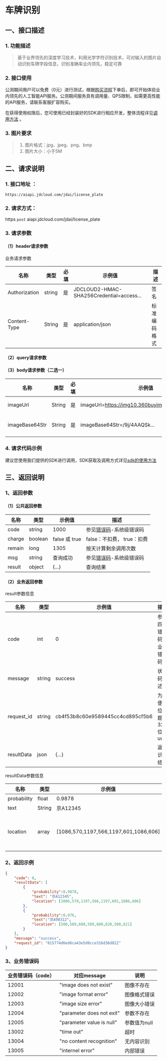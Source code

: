 # 车牌识别

## 一、接口描述

### 1. 功能描述
> 基于业界领先的深度学习技术，利用光学字符识别技术，可对输入的图片自动识别车牌字段信息，识别准确率业内领先，稳定可靠

### 2. 接口使用

公测期间用户可以免费（0元）进行测试，根据[购买流程](../Pricing/Purchase-Process.md)下单后，即可开始体验业内领先的人工智能API服务。公测期间服务具有调用量、QPS限制，如需更高性能的API服务，请联系客服扩容购买。

在获得使用权限后，您可使用已经封装好的SDK进行相应开发，整体流程详见[调用方法](../Operation-Guide/call-methods.md)  。

### 3. 图片要求

> 1. 图片格式：jpg、jpeg、png、bmp
> 2. 图片大小：小于5M

## 二、请求说明

### 1. 接口地址 ：

```
https://aiapi.jdcloud.com/jdai/license_plate
```

### 2. 请求方式：

https `post` aiapi.jdcloud.com/jdai/license_plate

### 3. 请求参数

#### （1）header请求参数
业务请求参数

名称 | 类型 | 必填 | 示例值 | 描述
------|------|-----|-----|-----
Authorization | string | 是 | JDCLOUD2-HMAC-SHA256Credential=access... | 签名
Content-Type | String | 是 | application/json | 标准编码格式

#### （2）query请求参数

#### （3）body请求参数（二选一）

名称 | 类型 | 必填 | 示例值 | 描述
------|-----|-----|-----|-----
imageUrl | String | 是 | imageUrl=https://img10.360buyimg.com/n1/.....a43.jpg | 完整图片url
imageBase64Str | String | 是 | imageBase64Str=/9j/4AAQSk... | 图片base64编码

### 4. 请求代码示例
建议您使用我们提供的SDK进行调用，SDK获取及调用方式详见[sdk的使用方法](../Operation-Guide/Use-Sdk.md)


## 三、返回说明
### 1、返回参数

#### （1）公共返回参数

名称 | 类型 | 示例值 | 描述
------|------|-----|-----
code | string | 1000 | 参见[错误码](Error-Code.md)-系统级错误码
charge | boolean | false 或 true | false：不扣费， true：扣费
remain | long | 1305 | 按天计算剩余调用次数
msg | string | 查询成功 | 参见[错误码](Error-Code.md)-系统级错误码
result | object | {...} | 查询结果


#### （2）业务返回参数
result参数信息

名称 | 类型 | 示例值 | 描述
------|-----|-----|-----
code|	int|	0|	参照四、错误码-业务错误码
message|	string|	success|	状态码描述
request_id|	string|	cb4f53b8c60e9589445cc4cd895cf5b6|	为方便定位问题的32位uuid
resultData|	json|	{...}|	返回识别结果

resultData参数信息

名称 | 类型 | 示例值 | 描述
------|-----|-----|-----
probability | float | 0.9878 | 置信度
text | String | 京A12345 | 识别结果
location | array | [1086,570,1197,566,1197,601,1086,606] | 检测框坐标，依次是[x1,y1,x2,y2,x3,y3,x4,y4], 对应车牌的四个顶点的坐标，x1,y1 对应左上角，其他角点依顺时针方向编号。

### 2、返回示例

```JSON
{
    "code": 0,
    "resultData": [
        {
            "probability":0.9878,
            "text": "京A12345",
            "location": [1086,570,1197,566,1197,601,1086,606]
        },
        {
            "probability":0.976,
            "text":"京A98312",
            "location": [500,589,600,589,600,620,500,621]
        }
    ],
    "message": "success",
    "request_id": "815774d6ed6ca43e5d0cce316d36d822"
}
```

### 3、业务错误码
业务错误码（code）|对应message|说明
------|------|------
12001|"image does not exist"|图像不存在
12002|"image format error"|图像格式错误
12003|"image size error"|图像大小错误
12004|"parameter does not exit"|参数不存在
12005|"parameter value is null"|参数值为null
13002|"time out"|超时
13004|"no content recognition"|无内容识别
13005|"internel error"|内部错误